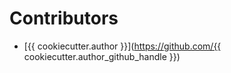 # Contributors

- [{{ cookiecutter.author }}](https://github.com/{{ cookiecutter.author_github_handle }})
